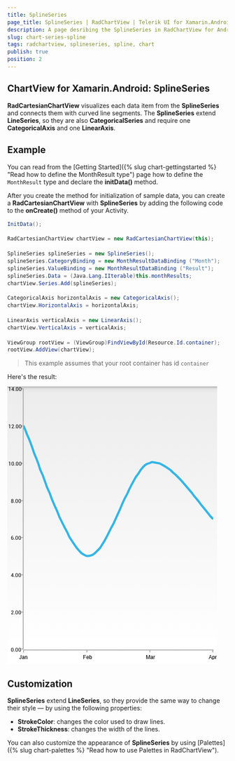 ```yaml
---
title: SplineSeries
page_title: SplineSeries | RadChartView | Telerik UI for Xamarin.Android Documentation
description: A page desribing the SplineSeries in RadChartView for Android. This article explains the most important things you need to know before using SplineSeries.
slug: chart-series-spline
tags: radchartview, splineseries, spline, chart
publish: true
position: 2
---
```


## ChartView for Xamarin.Android: SplineSeries

**RadCartesianChartView** visualizes each data item from the **SplineSeries** and connects them with curved line segments. The **SplineSeries** extend **LineSeries**, so they are also **CategoricalSeries** and require one **CategoricalAxis** and one **LinearAxis**.

## Example

You can read from the [Getting Started]({% slug chart-gettingstarted %} "Read how to define the MonthResult type") page how to define the `MonthResult` type and declare the **initData()** method.

After you create the method for initialization of sample data, you can create a **RadCartesianChartView** with **SplineSeries** by adding the following code to the **onCreate()** method of your Activity.

```C#
InitData();

RadCartesianChartView chartView = new RadCartesianChartView(this);

SplineSeries splineSeries = new SplineSeries();
splineSeries.CategoryBinding = new MonthResultDataBinding ("Month");
splineSeries.ValueBinding = new MonthResultDataBinding ("Result");
splineSeries.Data = (Java.Lang.IIterable)this.monthResults;
chartView.Series.Add(splineSeries);

CategoricalAxis horizontalAxis = new CategoricalAxis();
chartView.HorizontalAxis = horizontalAxis;

LinearAxis verticalAxis = new LinearAxis();
chartView.VerticalAxis = verticalAxis;

ViewGroup rootView = (ViewGroup)FindViewById(Resource.Id.container);
rootView.AddView(chartView);
```

> This example assumes that your root container has id `container`

Here's the result:

![TelerikUI-Chart-Series-Spline](images/chart-series-spline-1.png "Demo of Cartesian chart with SplineSeries.")

## Customization

**SplineSeries** extend **LineSeries**, so they provide the same way to change their style &mdash; by using the following properties:

* **StrokeColor**: changes the color used to draw lines.
* **StrokeThickness**: changes the width of the lines.

You can also customize the appearance of **SplineSeries** by using [Palettes]({% slug chart-palettes %} "Read how to use Palettes in RadChartView").
